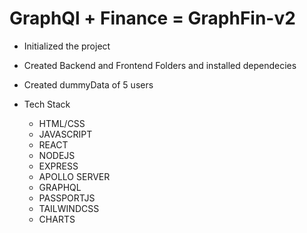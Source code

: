 # GraphQl + Finance = GraphFin-v2

- Initialized the project
- Created Backend and Frontend Folders and installed dependecies
- Created dummyData of 5 users

- Tech Stack
  - HTML/CSS
  - JAVASCRIPT
  - REACT
  - NODEJS
  - EXPRESS
  - APOLLO SERVER
  - GRAPHQL
  - PASSPORTJS
  - TAILWINDCSS
  - CHARTS
